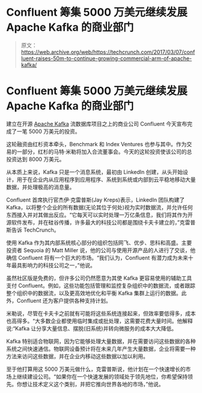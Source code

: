# Confluent 筹集 5000 万美元继续发展 Apache Kafka  的商业部门

> 原文：<https://web.archive.org/web/https://techcrunch.com/2017/03/07/confluent-raises-50m-to-continue-growing-commercial-arm-of-apache-kafka/>

# Confluent 筹集 5000 万美元继续发展 Apache Kafka 的商业部门

建立在开源 [Apache Kafka](https://web.archive.org/web/20230321053751/http://kafka.apache.org/) 流数据库项目之上的商业公司 Confluent 今天宣布完成了一笔 5000 万美元的投资。

这轮融资由红杉资本牵头，Benchmark 和 Index Ventures 也参与其中。作为交易的一部分，红杉的马特·米勒将加入合流董事会。今天的这轮投资使该公司的总投资达到 8000 万美元。

从本质上来说，Kafka 只是一个消息系统，最初由 LinkedIn 创建，从头开始设计，用于在企业内从应用程序到应用程序、系统到系统或内部到云平稳地移动大量数据，并处理极高的消息量。

Confluent 首席执行官杰伊·克雷普斯(Jay Kreps)表示，LinkedIn 团队构建了 Kafka，以将整个企业的所有数据(无论其位于何处)视为实时数据流，并允许任何东西接入并对其做出反应。“它每天可以实时处理一万亿条信息，我们将其作为开源软件发布，并在硅谷传播，许多最大的科技公司都是围绕卡夫卡建立的，”克雷普斯告诉 TechCrunch。

使用 Kafka 作为其内部系统核心部分的组织包括网飞、优步、思科和高盛。主要投资者 Sequoia 的 Matt Miller 说，他的公司与使用开源产品的人进行了交谈，他确信 Confluent 将有一个巨大的市场。“我们认为，Confluent 有潜力成为未来十年最具影响力的科技公司之一，”他说。

虽然社区版是免费的，但许多公司仍然愿意为其使 Kafka 更容易使用的辅助工具支付 Confluent。例如，这些功能包括管理和监控复杂组织中的数据流，或者跟踪整个组织中的数据流，以及更高效地优化和平衡 Kafka 集群上运行的数据。此外，Confluent 还为客户提供各种支持计划。

米勒说，尽管在卡夫卡之前就有可能将这些系统连接起来，但效率要低得多，成本也高得多。“大多数企业都使用临时集成或批处理，这需要花费大量时间。他解释说:“Kafka 让分享大量信息、摆脱(旧系统)并转向微服务的成本大大降低。

Kafka 特别适合物联网，因为它能够处理大量数据，并在需要访问这些数据的各种系统之间快速通信。物联网设备预计将在未来几年产生大量数据，企业将需要一种方法来访问这些数据，并在企业内移动这些数据以加以利用。

至于他打算用这 5000 万美元做什么，克雷普斯说，他计划在一个快速增长的市场上继续建设公司。“如果你在一个快速发展的领域处于领先地位，你希望保持领先。你想让技术定义这个类别，并把它推向世界各地的市场，”他说。